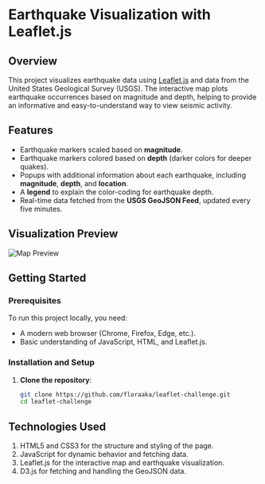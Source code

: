 # Earthquake Visualization with Leaflet.js

## Overview
This project visualizes earthquake data using [Leaflet.js](https://leafletjs.com/) and data from the United States Geological Survey (USGS). The interactive map plots earthquake occurrences based on magnitude and depth, helping to provide an informative and easy-to-understand way to view seismic activity.

## Features
- Earthquake markers scaled based on **magnitude**.
- Earthquake markers colored based on **depth** (darker colors for deeper quakes).
- Popups with additional information about each earthquake, including **magnitude**, **depth**, and **location**.
- A **legend** to explain the color-coding for earthquake depth.
- Real-time data fetched from the **USGS GeoJSON Feed**, updated every five minutes.

## Visualization Preview
![Map Preview](preview-image.png)

## Getting Started

### Prerequisites
To run this project locally, you need:
- A modern web browser (Chrome, Firefox, Edge, etc.).
- Basic understanding of JavaScript, HTML, and Leaflet.js.

### Installation and Setup

1. **Clone the repository**:
   ```bash
   git clone https://github.com/floraaka/leaflet-challenge.git
   cd leaflet-challenge
## Technologies Used
1. HTML5 and CSS3 for the structure and styling of the page.
2. JavaScript for dynamic behavior and fetching data.
3. Leaflet.js for the interactive map and earthquake visualization.
4. D3.js for fetching and handling the GeoJSON data.
